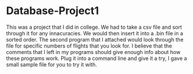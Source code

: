 # Database-Project1

This was a project that I did in college. We had to take a csv file and sort through it for any innacuracies. We would then insert it into a .bin file in a sorted order. The second program that I attached would look through the file for specific numbers of flights that you look for. I believe that the comments that I left in my programs should give enough info about how these programs work. Plug it into a command line and give it a try, I gave a small sample file for you to try it with.
